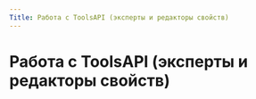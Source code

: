 ```yaml
---
Title: Работа с ToolsAPI (эксперты и редакторы свойств)
---
```



Работа с ToolsAPI (эксперты и редакторы свойств)
================================================
